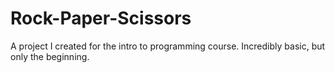 # Rock-Paper-Scissors
A project I created for the intro to programming course. Incredibly basic, but only the beginning.
